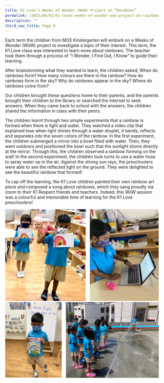 ```yaml
---
title: K1 Love’s Weeks of Wonder (WoW) Project on “Rainbows”
permalink: /2021/04/01/k1-loves-weeks-of-wonder-wow-project-on-rainbows/
description: ""
third_nav_title: Page 8
---
```


<p>Each term the children from MOE Kindergarten will embark on a Weeks of Wonder (WoW) project to investigate a topic of their interest. This term, the K1 Love class was interested to learn more about rainbows. The teacher took them through a process of &ldquo;I Wonder, I Find Out, I Know&rdquo; to guide their learning.</p>
<p>After brainstorming what they wanted to learn, the children asked; When do rainbows form? How many colours are there in the rainbow? How do rainbows form in the sky? Why do rainbows appear in the sky? Where do rainbows come from?</p>
<p>Our children brought these questions home to their parents, and the parents brought their children to the library or searched the internet to seek answers. When they came back to school with the answers, the children shared the information in class with their peers.</p>
<p>The children learnt through two simple experiments that a rainbow is formed when there is light and water. They watched a video clip that explained how when light shines through a water droplet, it bends, reflects and separates into the seven colors of the rainbow. In the first experiment, the children submerged a mirror into a bowl filled with water. Then, they went outdoors and positioned the bowl such that the sunlight shone directly at the mirror. Through this, the children observed a rainbow forming on the wall! In the second experiment, the children took turns to use a water hose to spray water up in the air. Against the strong sun rays, the preschoolers were able to see the reflected light on the ground. They were delighted to see the beautiful rainbow that formed!</p>
<p>To cap off the learning, the K1 Love children painted their own rainbow art piece and composed a song about rainbows, which they sang proudly via zoom to their K1 Respect friends and teachers. Indeed, this WoW session was a colourful and memorable time of learning for the K1 Love preschoolers!</p>
<img src="/images/k1loveweek1.png"><br>
<img src="/images/k1loveweek2.png">